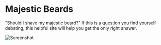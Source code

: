 # Majestic Beards
"Should I shave my majestic beard?" If this is a question you find yourself debating, this helpful site will help you get the only right answer.

![Screenshot](img/screenshot.png)
